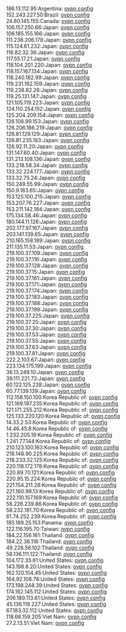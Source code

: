 186.13.112.95:Argentina: [ovpn config](vpn/186_13_112_95.ovpn)  
152.243.227.50:Brazil: [ovpn config](vpn/152_243_227_50.ovpn)  
24.80.145.155:Canada: [ovpn config](vpn/24_80_145_155.ovpn)  
106.157.250.66:Japan: [ovpn config](vpn/106_157_250_66.ovpn)  
106.185.155.166:Japan: [ovpn config](vpn/106_185_155_166.ovpn)  
111.238.206.178:Japan: [ovpn config](vpn/111_238_206_178.ovpn)  
115.124.61.232:Japan: [ovpn config](vpn/115_124_61_232.ovpn)  
116.82.32.36:Japan: [ovpn config](vpn/116_82_32_36.ovpn)  
117.55.17.21:Japan: [ovpn config](vpn/117_55_17_21.ovpn)  
118.104.201.220:Japan: [ovpn config](vpn/118_104_201_220.ovpn)  
118.157.167.134:Japan: [ovpn config](vpn/118_157_167_134.ovpn)  
118.240.182.99:Japan: [ovpn config](vpn/118_240_182_99.ovpn)  
119.231.162.159:Japan: [ovpn config](vpn/119_231_162_159.ovpn)  
119.238.82.26:Japan: [ovpn config](vpn/119_238_82_26.ovpn)  
119.25.131.147:Japan: [ovpn config](vpn/119_25_131_147.ovpn)  
121.105.119.223:Japan: [ovpn config](vpn/121_105_119_223.ovpn)  
124.110.254.152:Japan: [ovpn config](vpn/124_110_254_152.ovpn)  
125.204.209.154:Japan: [ovpn config](vpn/125_204_209_154.ovpn)  
126.108.99.153:Japan: [ovpn config](vpn/126_108_99_153.ovpn)  
126.206.186.219:Japan: [ovpn config](vpn/126_206_186_219.ovpn)  
126.81.129.129:Japan: [ovpn config](vpn/126_81_129_129.ovpn)  
126.81.235.183:Japan: [ovpn config](vpn/126_81_235_183.ovpn)  
126.92.11.20:Japan: [ovpn config](vpn/126_92_11_20.ovpn)  
131.147.60.40:Japan: [ovpn config](vpn/131_147_60_40.ovpn)  
131.213.108.136:Japan: [ovpn config](vpn/131_213_108_136.ovpn)  
133.218.58.34:Japan: [ovpn config](vpn/133_218_58_34.ovpn)  
133.32.224.177:Japan: [ovpn config](vpn/133_32_224_177.ovpn)  
133.32.75.24:Japan: [ovpn config](vpn/133_32_75_24.ovpn)  
150.249.55.99:Japan: [ovpn config](vpn/150_249_55_99.ovpn)  
150.9.183.65:Japan: [ovpn config](vpn/150_9_183_65.ovpn)  
153.125.100.215:Japan: [ovpn config](vpn/153_125_100_215.ovpn)  
153.207.76.227:Japan: [ovpn config](vpn/153_207_76_227.ovpn)  
153.211.142.184:Japan: [ovpn config](vpn/153_211_142_184.ovpn)  
175.134.58.46:Japan: [ovpn config](vpn/175_134_58_46.ovpn)  
180.144.11.126:Japan: [ovpn config](vpn/180_144_11_126.ovpn)  
202.177.97.167:Japan: [ovpn config](vpn/202_177_97_167.ovpn)  
203.141.139.65:Japan: [ovpn config](vpn/203_141_139_65.ovpn)  
210.165.158.189:Japan: [ovpn config](vpn/210_165_158_189.ovpn)  
211.135.11.53:Japan: [ovpn config](vpn/211_135_11_53.ovpn)  
219.100.37.109:Japan: [ovpn config](vpn/219_100_37_109.ovpn)  
219.100.37.116:Japan: [ovpn config](vpn/219_100_37_116.ovpn)  
219.100.37.128:Japan: [ovpn config](vpn/219_100_37_128.ovpn)  
219.100.37.15:Japan: [ovpn config](vpn/219_100_37_15.ovpn)  
219.100.37.161:Japan: [ovpn config](vpn/219_100_37_161.ovpn)  
219.100.37.171:Japan: [ovpn config](vpn/219_100_37_171.ovpn)  
219.100.37.174:Japan: [ovpn config](vpn/219_100_37_174.ovpn)  
219.100.37.183:Japan: [ovpn config](vpn/219_100_37_183.ovpn)  
219.100.37.188:Japan: [ovpn config](vpn/219_100_37_188.ovpn)  
219.100.37.199:Japan: [ovpn config](vpn/219_100_37_199.ovpn)  
219.100.37.225:Japan: [ovpn config](vpn/219_100_37_225.ovpn)  
219.100.37.25:Japan: [ovpn config](vpn/219_100_37_25.ovpn)  
219.100.37.30:Japan: [ovpn config](vpn/219_100_37_30.ovpn)  
219.100.37.53:Japan: [ovpn config](vpn/219_100_37_53.ovpn)  
219.100.37.55:Japan: [ovpn config](vpn/219_100_37_55.ovpn)  
219.100.37.63:Japan: [ovpn config](vpn/219_100_37_63.ovpn)  
219.100.37.81:Japan: [ovpn config](vpn/219_100_37_81.ovpn)  
222.2.103.67:Japan: [ovpn config](vpn/222_2_103_67.ovpn)  
223.134.175.199:Japan: [ovpn config](vpn/223_134_175_199.ovpn)  
36.13.249.10:Japan: [ovpn config](vpn/36_13_249_10.ovpn)  
39.111.221.72:Japan: [ovpn config](vpn/39_111_221_72.ovpn)  
60.122.125.228:Japan: [ovpn config](vpn/60_122_125_228.ovpn)  
60.77.139.139:Japan: [ovpn config](vpn/60_77_139_139.ovpn)  
112.158.150.100:Korea Republic of: [ovpn config](vpn/112_158_150_100.ovpn)  
121.169.197.235:Korea Republic of: [ovpn config](vpn/121_169_197_235.ovpn)  
121.171.255.212:Korea Republic of: [ovpn config](vpn/121_171_255_212.ovpn)  
125.133.220.120:Korea Republic of: [ovpn config](vpn/125_133_220_120.ovpn)  
14.33.2.53:Korea Republic of: [ovpn config](vpn/14_33_2_53.ovpn)  
14.46.45.8:Korea Republic of: [ovpn config](vpn/14_46_45_8.ovpn)  
1.232.205.19:Korea Republic of: [ovpn config](vpn/1_232_205_19.ovpn)  
1.241.77.144:Korea Republic of: [ovpn config](vpn/1_241_77_144.ovpn)  
210.123.100.163:Korea Republic of: [ovpn config](vpn/210_123_100_163.ovpn)  
218.148.90.225:Korea Republic of: [ovpn config](vpn/218_148_90_225.ovpn)  
218.233.32.125:Korea Republic of: [ovpn config](vpn/218_233_32_125.ovpn)  
220.118.172.178:Korea Republic of: [ovpn config](vpn/220_118_172_178.ovpn)  
220.89.70.121:Korea Republic of: [ovpn config](vpn/220_89_70_121.ovpn)  
220.95.15.224:Korea Republic of: [ovpn config](vpn/220_95_15_224.ovpn)  
221.154.211.28:Korea Republic of: [ovpn config](vpn/221_154_211_28.ovpn)  
221.160.99.13:Korea Republic of: [ovpn config](vpn/221_160_99_13.ovpn)  
222.110.157.169:Korea Republic of: [ovpn config](vpn/222_110_157_169.ovpn)  
58.226.239.86:Korea Republic of: [ovpn config](vpn/58_226_239_86.ovpn)  
58.232.181.70:Korea Republic of: [ovpn config](vpn/58_232_181_70.ovpn)  
61.74.252.239:Korea Republic of: [ovpn config](vpn/61_74_252_239.ovpn)  
185.189.25.153:Panama: [ovpn config](vpn/185_189_25_153.ovpn)  
122.116.195.70:Taiwan: [ovpn config](vpn/122_116_195_70.ovpn)  
184.22.156.161:Thailand: [ovpn config](vpn/184_22_156_161.ovpn)  
184.22.36.118:Thailand: [ovpn config](vpn/184_22_36_118.ovpn)  
49.228.56.102:Thailand: [ovpn config](vpn/49_228_56_102.ovpn)  
58.136.111.122:Thailand: [ovpn config](vpn/58_136_111_122.ovpn)  
104.172.35.61:United States: [ovpn config](vpn/104_172_35_61.ovpn)  
143.198.8.20:United States: [ovpn config](vpn/143_198_8_20.ovpn)  
162.120.154.45:United States: [ovpn config](vpn/162_120_154_45.ovpn)  
164.92.108.78:United States: [ovpn config](vpn/164_92_108_78.ovpn)  
173.198.248.39:United States: [ovpn config](vpn/173_198_248_39.ovpn)  
174.162.145.112:United States: [ovpn config](vpn/174_162_145_112.ovpn)  
206.189.113.61:United States: [ovpn config](vpn/206_189_113_61.ovpn)  
45.136.119.227:United States: [ovpn config](vpn/45_136_119_227.ovpn)  
67.183.32.112:United States: [ovpn config](vpn/67_183_32_112.ovpn)  
118.68.159.205:Viet Nam: [ovpn config](vpn/118_68_159_205.ovpn)  
27.2.13.51:Viet Nam: [ovpn config](vpn/27_2_13_51.ovpn)  
